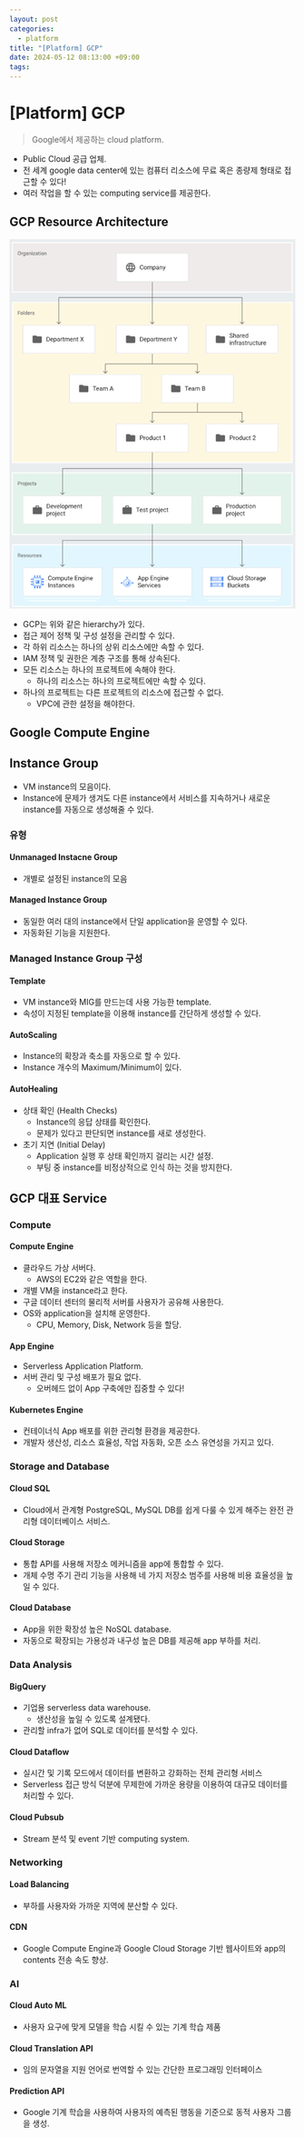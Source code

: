 ```yaml
---
layout: post
categories:
  - platform
title: "[Platform] GCP"
date: 2024-05-12 08:13:00 +09:00
tags:
---
```

# [Platform] GCP

>Google에서 제공하는 cloud platform.

- Public Cloud 공급 업체.
- 전 세계 google data center에 있는 컴퓨터 리소스에 무료 혹은 종량제 형태로 접근할 수 있다!
- 여러 작업을 할 수 있는 computing service를 제공한다.

## GCP Resource Architecture

![gcp_resource_arch](/public/img/gcp_resource_arch.png)

- GCP는 위와 같은 hierarchy가 있다.
- 접근 제어 정책 및 구성 설정을 관리할 수 있다.
- 각 하위 리소스는 하나의 상위 리소스에만 속할 수 있다.
- IAM 정책 및 권한은 계층 구조를 통해 상속된다.
- 모든 리소스는 하나의 프로젝트에 속해야 한다.
	- 하나의 리소스는 하나의 프로젝트에만 속할 수 있다.
- 하나의 프로젝트는 다른 프로젝트의 리소스에 접근할 수 없다.
	- VPC에 관한 설정을 해야한다.

## Google Compute Engine


## Instance Group

- VM instance의 모음이다.
- Instance에 문제가 생겨도 다른 instance에서 서비스를 지속하거나 새로운 instance를 자동으로 생성해줄 수 있다.

### 유형

#### Unmanaged Instacne Group

- 개별로 설정된 instance의 모음

#### Managed Instance Group

- 동일한 여러 대의 instance에서 단일 application을 운영할 수 있다.
- 자동화된 기능을 지원한다.

### Managed Instance Group 구성

#### Template

- VM instance와 MIG를 만드는데 사용 가능한 template.
- 속성이 지정된 template을 이용해 instance를 간단하게 생성할 수 있다.

#### AutoScaling

- Instance의 확장과 축소를 자동으로 할 수 있다.
- Instance 개수의 Maximum/Minimum이 있다.

#### AutoHealing

- 상태 확인 (Health Checks)
	- Instance의 응답 상태를 확인한다.
	- 문제가 있다고 판단되면 instance를 새로 생성한다.
- 초기 지연 (Initial Delay)
	- Application 실행 후 상태 확인까지 걸리는 시간 설정.
	- 부팅 중 instance를 비정상적으로 인식 하는 것을 방지한다.

## GCP 대표 Service

### Compute

#### Compute Engine

- 클라우드 가상 서버다.
	- AWS의 EC2와 같은 역할을 한다.
- 개별 VM을 instance라고 한다.
- 구글 데이터 센터의 물리적 서버를 사용자가 공유해 사용한다.
- OS와 application을 설치해 운영한다.
	- CPU, Memory, Disk, Network 등을 할당.

#### App Engine

- Serverless Application Platform.
- 서버 관리 및 구성 배포가 필요 없다.
	- 오버헤드 없이 App 구축에만 집중할 수 있다!

#### Kubernetes Engine

- 컨테이너식 App 배포를 위한 관리형 환경을 제공한다.
- 개발자 생산성, 리소스 효율성, 작업 자동화, 오픈 소스 유연성을 가지고 있다.

### Storage and Database

#### Cloud SQL

- Cloud에서 관계형 PostgreSQL, MySQL DB를 쉽게 다룰 수 있게 해주는 완전 관리형 데이터베이스 서비스.

#### Cloud Storage

- 통합 API를 사용해 저장소 메커니즘을 app에 통합할 수 있다.
- 개체 수명 주기 관리 기능을 사용해 네 가지 저장소 범주를 사용해 비용 효율성을 높일 수 있다.

#### Cloud Database

- App을 위한 확장성 높은 NoSQL database.
- 자동으로 확장되는 가용성과 내구성 높은 DB를 제공해 app 부하를 처리.

### Data Analysis

#### BigQuery

- 기업용 serverless data warehouse.
	- 생산성을 높일 수 있도록 설계됐다.
- 관리할 infra가 없어 SQL로 데이터를 분석할 수 있다.

#### Cloud Dataflow

- 실시간 및 기록 모드에서 데이터를 변환하고 강화하는 전체 관리형 서비스
- Serverless 접근 방식 덕분에 무제한에 가까운 용량을 이용하여 대규모 데이터를 처리할 수 있다.

#### Cloud Pubsub

- Stream 분석 및 event 기반 computing system.

### Networking

#### Load Balancing

- 부하를 사용자와 가까운 지역에 분산할  수 있다. 

#### CDN

- Google Compute Engine과 Google Cloud Storage 기반 웹사이트와 app의 contents 전송 속도 향상.

### AI

#### Cloud Auto ML

- 사용자 요구에 맞게 모델을 학습 시킬 수 있는 기계 학습 제품

#### Cloud Translation API

- 임의 문자열을 지원 언어로 번역할 수 있는 간단한 프로그래밍 인터페이스

#### Prediction API

- Google 기계 학습을 사용하여 사용자의 예측된 행동을 기준으로 동적 사용자 그룹을 생성.
